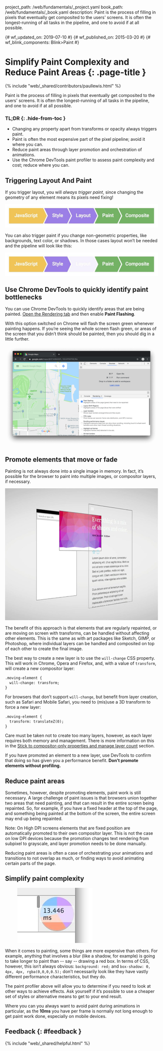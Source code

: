 project_path: /web/fundamentals/_project.yaml
book_path: /web/fundamentals/_book.yaml
description: Paint is the process of filling in pixels that eventually get composited to the users' screens. It is often the longest-running of all tasks in the pipeline, and one to avoid if at all possible.

{# wf_updated_on: 2019-07-10 #}
{# wf_published_on: 2015-03-20 #}
{# wf_blink_components: Blink>Paint #}

# Simplify Paint Complexity and Reduce Paint Areas {: .page-title }

{% include "web/_shared/contributors/paullewis.html" %}

Paint is the process of filling in pixels that eventually get composited to 
the users' screens. It is often the longest-running of all tasks in the 
pipeline, and one to avoid if at all possible.

### TL;DR {: .hide-from-toc } 

* Changing any property apart from transforms or opacity always triggers paint.
* Paint is often the most expensive part of the pixel pipeline; avoid it where you can.
* Reduce paint areas through layer promotion and orchestration of animations.
* Use the Chrome DevTools paint profiler to assess paint complexity and cost; reduce where you can.

## Triggering Layout And Paint

If you trigger layout, you will _always trigger paint_, since changing the geometry of any element means its pixels need fixing!

<img src="images/simplify-paint-complexity-and-reduce-paint-areas/frame.jpg"  alt="The full pixel pipeline.">

You can also trigger paint if you change non-geometric properties, like backgrounds, text color, or shadows. In those cases layout won’t be needed and the pipeline will look like this:

<img src="images/simplify-paint-complexity-and-reduce-paint-areas/frame-no-layout.jpg"  alt="The pixel pipeline without layout.">

## Use Chrome DevTools to quickly identify paint bottlenecks

[renderingtab]: /web/tools/chrome-devtools/evaluate-performance/reference#rendering

You can use Chrome DevTools to quickly identify areas that are being painted. [Open the Rendering tab][renderingtab]
and then enable **Paint Flashing**.

<div style="clear:both;"></div>

With this option switched on Chrome will flash the screen green whenever painting happens. If you’re seeing the whole screen flash green, or areas of the screen that you didn’t think should be painted, then you should dig in a little further.

<img src="images/simplify-paint-complexity-and-reduce-paint-areas/paintflash.png"  alt="The page flashing green whenever painting occurs.">

## Promote elements that move or fade

Painting is not always done into a single image in memory. In fact, it’s possible for the browser to paint into multiple images, or compositor layers, if necessary.

<img src="images/simplify-paint-complexity-and-reduce-paint-areas/layers.jpg"  alt="A representation of compositor layers.">

The benefit of this approach is that elements that are regularly repainted, or are moving on screen with transforms, can be handled without affecting other elements. This is the same as with art packages like Sketch, GIMP, or Photoshop, where individual layers can be handled and composited on top of each other to create the final image.

The best way to create a new layer is to use the `will-change` CSS property. This will work in Chrome, Opera and Firefox, and, with a value of `transform`, will create a new compositor layer:


    .moving-element {
      will-change: transform;
    }


For browsers that don’t support `will-change`, but benefit from layer creation, such as Safari and Mobile Safari, you need to (mis)use a 3D transform to force a new layer:


    .moving-element {
      transform: translateZ(0);
    }


Care must be taken not to create too many layers, however, as each layer requires both memory and management. There is more information on this in the [Stick to compositor-only properties and manage layer count](stick-to-compositor-only-properties-and-manage-layer-count) section.

If you have promoted an element to a new layer, use DevTools to confirm that doing so has given you a performance benefit. **Don't promote elements without profiling.**

## Reduce paint areas

Sometimes, however, despite promoting elements, paint work is still necessary. A large challenge of paint issues is that browsers union together two areas that need painting, and that can result in the entire screen being repainted. So, for example, if you have a fixed header at the top of the page, and something being painted at the bottom of the screen, the entire screen may end up being repainted.

Note: On High DPI screens elements that are fixed position are automatically promoted to their own compositor layer. This is not the case on low DPI devices because the promotion changes text rendering from subpixel to grayscale, and layer promotion needs to be done manually.

Reducing paint areas is often a case of orchestrating your animations and transitions to not overlap as much, or finding ways to avoid animating certain parts of the page.

## Simplify paint complexity

<div class="attempt-right">
  <figure>
    <img src="images/simplify-paint-complexity-and-reduce-paint-areas/profiler-chart.jpg" alt="The time taken to paint part of the screen.">
  </figure>
</div>

When it comes to painting, some things are more expensive than others. For example, anything that involves a blur (like a shadow, for example) is going to take longer to paint than -- say -- drawing a red box. In terms of CSS, however, this isn’t always obvious: `background: red;` and `box-shadow: 0, 4px, 4px, rgba(0,0,0,0.5);` don’t necessarily look like they have vastly different performance characteristics, but they do.

The paint profiler above will allow you to determine if you need to look at other ways to achieve effects. Ask yourself if it’s possible to use a cheaper set of styles or alternative means to get to your end result.

Where you can you always want to avoid paint during animations in particular, as the **10ms** you have per frame is normally not long enough to get paint work done, especially on mobile devices.

## Feedback {: #feedback }

{% include "web/_shared/helpful.html" %}
